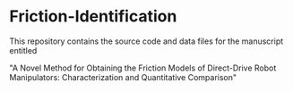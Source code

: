 # Friction-Identification
This repository contains the source code and data files for the manuscript entitled

"A Novel Method for Obtaining the Friction Models
of Direct-Drive Robot Manipulators:
Characterization and Quantitative Comparison"
